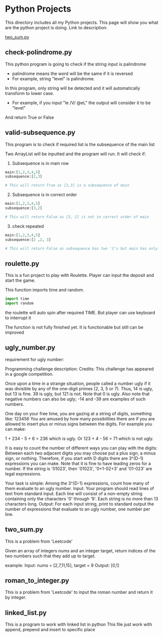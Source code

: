 # Python Projects

This directory includes all my Python projects. This page will show you what are the python project is doing.
Link to description:

[two_sum.py](#two_sum.py)

## check-polindrome.py

This python program is going to check if the string input is palindrome
- palindrome means the word will be the same if it is reversed
- For example, string "level" is palindrome. 

In this program, only string will be detected and it will automatically transform to lower case. 
- For example, if you input "le /V/ @eL" the output will consider it to be "level"

And return True or False


## valid-subsequence.py

This program is to check if required list is the subsequence of the main list

Two ArrayList will be inputted and the program will run. 
It will check if:
1. Subsequence is in main row
```python
main:[1,2,3,4,5]
subsequence:[2,3]

# This will return True as [2,3] is a subsequence of main 
```


2. Subsequence is in correct order
```python
main:[1,2,3,4,5]
subsequence:[3,2]

# This will return False as [3, 2] is not in correct order of main 
```


3. check repeated
```python
main:[1,2,3,4,5]
subsequence:[2 ,2, 3]

# This will return False as subsequence has two '2's but main has only one 
```

## roulette.py

This is a fun project to play with Roulette. Player can input the deposit and start the game.

This function imports time and random. 
```python
import time
import random
```

the roulette will auto spin after required TIME. But player can use keyboard to interrupt it

The function is not fully finished yet. It is functionable but still can be improved

## ugly_number.py

requirement for ugly number:

Programming challenge description:
Credits: This challenge has appeared in a google competition.

Once upon a time in a strange situation, people called a number ugly if it was divisible by any of the one-digit primes (2, 3, 5 or 7). Thus, 14 is ugly, but 13 is fine. 39 is ugly, but 121 is not. Note that 0 is ugly. Also note that negative numbers can also be ugly; -14 and -39 are examples of such numbers.

One day on your free time, you are gazing at a string of digits, something like:
123456
You are amused by how many possibilities there are if you are allowed to insert plus or minus signs between the digits. For example you can make:

1 + 234 - 5 + 6 = 236
which is ugly. Or
123 + 4 - 56 = 71
which is not ugly.

It is easy to count the number of different ways you can play with the digits: Between each two adjacent digits you may choose put a plus sign, a minus sign, or nothing. Therefore, if you start with D digits there are 3^(D-1) expressions you can make. Note that it is fine to have leading zeros for a number. If the string is '01023', then '01023', '0+1-02+3' and '01-023' are legal expressions.

Your task is simple: Among the 3^(D-1) expressions, count how many of them evaluate to an ugly number.
Input:
Your program should read lines of text from standard input. Each line will consist of a non-empty string containing only the characters '0' through '9'. Each string is no more than 13 characters long.
Output:
For each input string, print to standard output the number of expressions that evaluate to an ugly number, one number per line.

## two_sum.py
This is a problem from 'Leetcode'

Given an array of integers nums and an integer target, return indices of the two numbers such that they add up to target.

example:
Input: nums = [2,7,11,15], target = 9
Output: [0,1]

## roman_to_integer.py
This is a problem from 'Leetcode' to input the roman number and return it by integer.

## linked_list.py
This is a program to work with linked list in python
This file just work with append, prepend and insert to specific place



